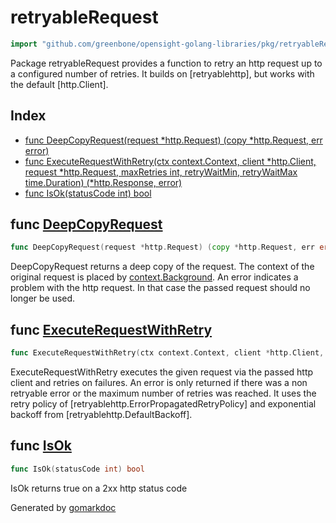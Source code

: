 <!-- gomarkdoc:embed:start -->

<!-- Code generated by gomarkdoc. DO NOT EDIT -->

# retryableRequest

```go
import "github.com/greenbone/opensight-golang-libraries/pkg/retryableRequest"
```

Package retryableRequest provides a function to retry an http request up to a configured number of retries. It builds on \[retryablehttp\], but works with the default \[http.Client\].

## Index

- [func DeepCopyRequest\(request \*http.Request\) \(copy \*http.Request, err error\)](<#DeepCopyRequest>)
- [func ExecuteRequestWithRetry\(ctx context.Context, client \*http.Client, request \*http.Request, maxRetries int, retryWaitMin, retryWaitMax time.Duration\) \(\*http.Response, error\)](<#ExecuteRequestWithRetry>)
- [func IsOk\(statusCode int\) bool](<#IsOk>)


<a name="DeepCopyRequest"></a>
## func [DeepCopyRequest](<https://github.com/greenbone/opensight-golang-libraries/blob/main/pkg/retryableRequest/retryableRequest.go#L70>)

```go
func DeepCopyRequest(request *http.Request) (copy *http.Request, err error)
```

DeepCopyRequest returns a deep copy of the request. The context of the original request is placed by [context.Background](<https://pkg.go.dev/context/#Background>). An error indicates a problem with the http request. In that case the passed request should no longer be used.

<a name="ExecuteRequestWithRetry"></a>
## func [ExecuteRequestWithRetry](<https://github.com/greenbone/opensight-golang-libraries/blob/main/pkg/retryableRequest/retryableRequest.go#L23-L25>)

```go
func ExecuteRequestWithRetry(ctx context.Context, client *http.Client, request *http.Request, maxRetries int, retryWaitMin, retryWaitMax time.Duration) (*http.Response, error)
```

ExecuteRequestWithRetry executes the given request via the passed http client and retries on failures. An error is only returned if there was a non retryable error or the maximum number of retries was reached. It uses the retry policy of \[retryablehttp.ErrorPropagatedRetryPolicy\] and exponential backoff from \[retryablehttp.DefaultBackoff\].

<a name="IsOk"></a>
## func [IsOk](<https://github.com/greenbone/opensight-golang-libraries/blob/main/pkg/retryableRequest/retryableRequest.go#L87>)

```go
func IsOk(statusCode int) bool
```

IsOk returns true on a 2xx http status code

Generated by [gomarkdoc](<https://github.com/princjef/gomarkdoc>)


<!-- gomarkdoc:embed:end -->